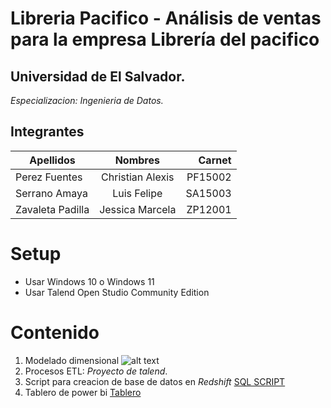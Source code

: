 # Libreria Pacifico - Análisis de ventas para la empresa Librería del pacifico

## Universidad de El Salvador.
*Especializacion: Ingenieria de Datos.*

## Integrantes
| Apellidos        | Nombres           | Carnet  |
| ------------- |:-------------:| -----:|
| Perez Fuentes      | Christian Alexis | PF15002 |
| Serrano Amaya      | Luis Felipe      |   SA15003 |
| Zavaleta Padilla | Jessica Marcela      |  ZP12001 |

# Setup
- Usar Windows 10 o Windows 11
- Usar Talend Open Studio Community Edition

# Contenido
1. Modelado dimensional
![alt text](../main/Modelado%20Dimensional.png?raw=true)
2. Procesos ETL: *Proyecto de talend*.
3. Script para creacion de base de datos en *Redshift* [SQL SCRIPT](../main/dw_sql.sql)
4. Tablero de power bi [Tablero](../main/Metricas.pbix)
